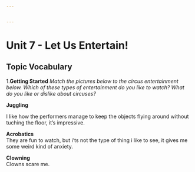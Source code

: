 ```yaml
---


---
```


<h1 id="unit-7---let-us-entertain">Unit 7 - Let Us Entertain!</h1>
<h2 id="topic-vocabulary">Topic Vocabulary</h2>
<p>1.<strong>Getting Started</strong> <em>Match the pictures below to the circus entertainment below. Which of these types of entertainment do you like to watch? What do you like or dislike about circuses?</em></p>
<p><strong>Juggling</strong></p>
<p>I like how the performers manage to keep the objects flying around without tuching the floor, it’s impressive.</p>
<p><strong>Acrobatics</strong><br>
They are fun to watch, but i’ts not the type of thing i like to see, it gives me some weird kind of anxiety.</p>
<p><strong>Clowning</strong><br>
Clowns scare me.</p>

